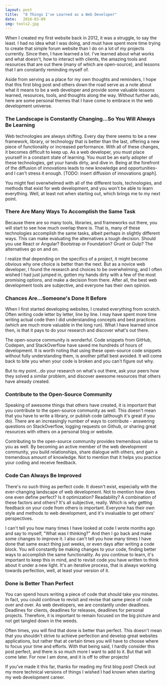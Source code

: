```yaml
---
layout: post
title:  "8 Things I've Learned as a Web Developer"
date:   2016-03-09
img: tools2.jpg
---
```


When I created my first website back in 2012, it was a struggle, to say the least. I had no idea what I was doing, and must have spent more time trying to create that simple forum website than I do on a lot of my projects currently. Since then, I have learned a lot. I've learned about what works and what doesn't, how to interact with clients, the amazing tools and resources that are out there (many of which are open-source), and lessons that I am constantly reminding myself of.

Aside from serving as a place for my own thoughts and reminders, I hope that this first blog post and others down the road serve as a note about what it means to be a web developer and provide some valuable lessons learned, resources, tools, and thoughts along the way. Without further ado, here are some personal themes that I have come to embrace in the web development universe.

### The Landscape is Constantly Changing...So You Will Always Be Learning

Web technologies are always shifting. Every day there seems to be a new framework, library, or technology that is better than the last, offering a new piece of functionality or increased performance. With all of these changes, it becomes difficult to keep up. As a web developer, you must place yourself in a constant state of learning. You must be an early adopter of these technologies, get your hands dirty, and dive in. Being at the forefront of the diffusion of innovations leads to new knowledge and opportunities- and I can't stress it enough. [TODO: insert diffusion of innovations graph].

You might feel overwhelmed with all of the different tools, technologies, and methods that exist for web development, and you won't be able to learn everything. Well, at least not when starting out, which brings me to my next point.

### There Are Many Ways To Accomplish the Same Task

Because there are so many tools, libraries, and frameworks out there, you will start to see how much overlap there is. That is, many of these technologies accomplish the same tasks, albeit perhaps in slightly different ways. This can make evaluating the alternatives a tough decision. Should you use React or Angular? Bootstrap or Foundation? Grunt or Gulp? The alternatives go on and on.

I realize that depending on the specifics of a project, it might become obvious why one choice is better than the next. But as a novice web developer, I found the research and choices to be overwhelming, and I often wished I had just jumped in, gotten my hands dirty with a few of the most promising options, and make a decision from there. After all, the best web development tools are subjective, and everyone has their own opinion.

### Chances Are...Someone's Done It Before

When I first started developing websites, I created everything from scratch. Often writing code letter by letter, line by line. I may have spent more time writing actual code then I did understanding concepts and best practices (which are much more valuable in the long run). What I have learned since then, is that it pays to do your research and discover what's out there.

The open-source community is wonderful. Code snippets from GitHub, Codepen, and StackOverflow have saved me hundreds of hours of development. It is worth noting that using these open-source code snippets without fully understanding them, is another pitfall best avoided. It will come back to bite you when your code is broken and you can't figure out why.

But to my point...do your research on what's out there, ask your peers how they solved a similar problem, and discover awesome resources that others have already created.

### Contribute to the Open-Source Community

Speaking of awesome things that others have created, it is important that you contribute to the open-source community as well. This doesn't mean that you have to write a library, or publish code (although it's great if you do). There are an increasingly number of ways to contribute - answering questions on StackOverflow, logging requests on Github, or sharing great resources with others on a personal blog or website.

Contributing to the open-source community provides tremendous value to you as well. By becoming an active member of the web development community, you build relationships, share dialogue with others, and gain a tremendous amount of knowledge. Not to mention that it helps you practice your coding and receive feedback.

### Code Can Always Be Improved

There's no such thing as perfect code. It doesn't exist, especially with the ever-changing landscape of web development. Not to mention how does one even define perfect? Is it optimization? Readability? A combination of these factors and others? It's all subjective, really. Which is why getting feedback on your code from others is important. Everyone has their own style and methods to web development, and it's invaluable to get others' perspectives.

I can't tell you how many times I have looked at code I wrote months ago and say to myself, "What was I thinking?" And then I go back and make some changes to improve it. I also can't tell you how many times I have done that same exact thing just weeks, or even days after writing a code block. You will constantly be making changes to your code, finding better ways to accomplish the same functionality. As you continue to learn, it's important to keep this in mind, and to revisit code you have written to think about it under a new light. It's an iterative process, that is always working towards perfection, well, at least your version of it.

### Done is Better Than Perfect

You can spend hours writing a piece of code that should take you minutes. In fact, you could continue to revisit and revise that same piece of code over and over. As web developers, we are constantly under deadlines. Deadlines for clients, deadlines for releases, deadlines for personal projects. Therefore, it is important to remain focused on the big picture and not get tangled down in the weeds.

Often times, you will find that done is better than perfect. This doesn't mean that you shouldn't strive to achieve perfection and develop great websites applications, but rather that at certain times you will have to choose where to focus your time and efforts. With that being said, I hardly consider this post perfect, and there is so much more I want to add to it. But that will come later. For now I am done, and it is off to other projects!

If you've made it this far, thanks for reading my first blog post! Check out my more technical versions of things I wished I had known when starting my web development career.